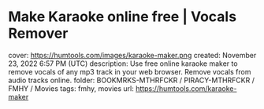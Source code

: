 # Make Karaoke online free | Vocals Remover

cover: https://humtools.com/images/karaoke-maker.png
created: November 23, 2022 6:57 PM (UTC)
description: Use free online karaoke maker to remove vocals of any mp3 track in your web browser. Remove vocals from audio tracks online.
folder: BOOKMRKS-MTHRFCKR / PIRACY-MTHRFCKR / FMHY / Movies
tags: fmhy, movies
url: https://humtools.com/karaoke-maker